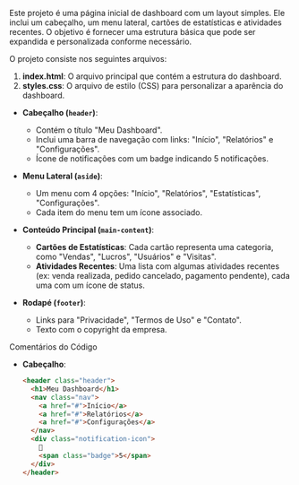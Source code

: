 
Este projeto é uma página inicial de dashboard com um layout simples. Ele inclui um cabeçalho, um menu lateral, cartões de estatísticas e atividades recentes. O objetivo é fornecer uma estrutura básica que pode ser expandida e personalizada conforme necessário.

O projeto consiste nos seguintes arquivos:

1. **index.html**: O arquivo principal que contém a estrutura do dashboard.
2. **styles.css**: O arquivo de estilo (CSS) para personalizar a aparência do dashboard.

- **Cabeçalho (`header`)**:
  - Contém o título "Meu Dashboard".
  - Inclui uma barra de navegação com links: "Início", "Relatórios" e "Configurações".
  - Ícone de notificações com um badge indicando 5 notificações.

- **Menu Lateral (`aside`)**:
  - Um menu com 4 opções: "Início", "Relatórios", "Estatísticas", "Configurações".
  - Cada item do menu tem um ícone associado.

- **Conteúdo Principal (`main-content`)**:
  - **Cartões de Estatísticas**: Cada cartão representa uma categoria, como "Vendas", "Lucros", "Usuários" e "Visitas".
  - **Atividades Recentes**: Uma lista com algumas atividades recentes (ex: venda realizada, pedido cancelado, pagamento pendente), cada uma com um ícone de status.

- **Rodapé (`footer`)**:
  - Links para "Privacidade", "Termos de Uso" e "Contato".
  - Texto com o copyright da empresa.

Comentários do Código

- **Cabeçalho**:
  ```html
  <header class="header">
    <h1>Meu Dashboard</h1>
    <nav class="nav">
      <a href="#">Início</a>
      <a href="#">Relatórios</a>
      <a href="#">Configurações</a>
    </nav>
    <div class="notification-icon">
      🔔
      <span class="badge">5</span>
    </div>
  </header>
